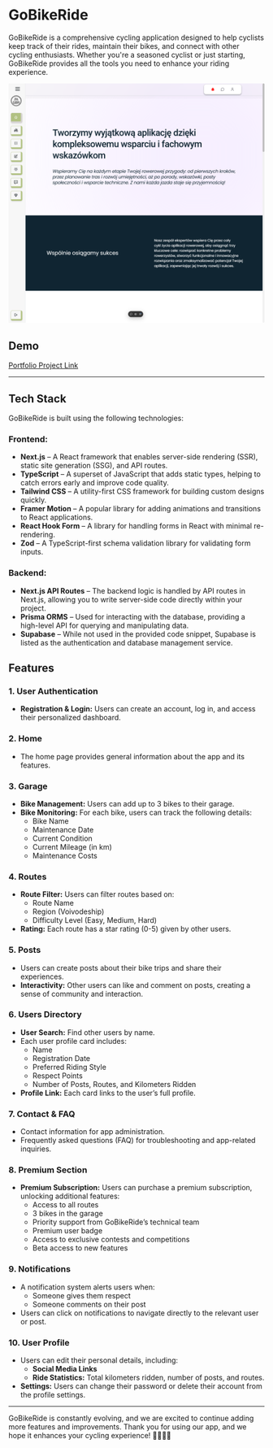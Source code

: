 # GoBikeRide

GoBikeRide is a comprehensive cycling application designed to help cyclists keep track of their rides, maintain their bikes, and connect with other cycling enthusiasts. Whether you're a seasoned cyclist or just starting, GoBikeRide provides all the tools you need to enhance your riding experience.

![NikaShop](/public/images/GoBikeRIdeHomePage.png)

## Demo
[Portfolio Project Link](https://portfolio-iota-eight-45.vercel.app/)


---

## Tech Stack

GoBikeRide is built using the following technologies:

### Frontend:
- **Next.js** – A React framework that enables server-side rendering (SSR), static site generation (SSG), and API routes.
- **TypeScript** – A superset of JavaScript that adds static types, helping to catch errors early and improve code quality.
- **Tailwind CSS** – A utility-first CSS framework for building custom designs quickly.
- **Framer Motion** – A popular library for adding animations and transitions to React applications.
- **React Hook Form** – A library for handling forms in React with minimal re-rendering.
- **Zod** – A TypeScript-first schema validation library for validating form inputs.

### Backend:
- **Next.js API Routes** – The backend logic is handled by API routes in Next.js, allowing you to write server-side code directly within your project.
- **Prisma ORMS** – Used for interacting with the database, providing a high-level API for querying and manipulating data.
- **Supabase** – While not used in the provided code snippet, Supabase is listed as the authentication and database management service.


## Features

### 1. **User Authentication** 
   - **Registration & Login:** Users can create an account, log in, and access their personalized dashboard.

### 2. **Home**
   - The home page provides general information about the app and its features.

### 3. **Garage**
   - **Bike Management:** Users can add up to 3 bikes to their garage.
   - **Bike Monitoring:** For each bike, users can track the following details:
     - Bike Name
     - Maintenance Date
     - Current Condition
     - Current Mileage (in km)
     - Maintenance Costs

### 4. **Routes**
   - **Route Filter:** Users can filter routes based on:
     - Route Name
     - Region (Voivodeship)
     - Difficulty Level (Easy, Medium, Hard)
   - **Rating:** Each route has a star rating (0-5) given by other users.

### 5. **Posts**
   - Users can create posts about their bike trips and share their experiences.
   - **Interactivity:** Other users can like and comment on posts, creating a sense of community and interaction.

### 6. **Users Directory**
   - **User Search:** Find other users by name.
   - Each user profile card includes:
     - Name
     - Registration Date
     - Preferred Riding Style
     - Respect Points
     - Number of Posts, Routes, and Kilometers Ridden
   - **Profile Link:** Each card links to the user’s full profile.

### 7. **Contact & FAQ**
   - Contact information for app administration.
   - Frequently asked questions (FAQ) for troubleshooting and app-related inquiries.

### 8. **Premium Section**
   - **Premium Subscription:** Users can purchase a premium subscription, unlocking additional features:
     - Access to all routes
     - 3 bikes in the garage
     - Priority support from GoBikeRide’s technical team
     - Premium user badge
     - Access to exclusive contests and competitions
     - Beta access to new features

### 9. **Notifications**
   - A notification system alerts users when:
     - Someone gives them respect
     - Someone comments on their post
   - Users can click on notifications to navigate directly to the relevant user or post.

### 10. **User Profile**
   - Users can edit their personal details, including:
     - **Social Media Links**
     - **Ride Statistics:** Total kilometers ridden, number of posts, and routes.
   - **Settings:** Users can change their password or delete their account from the profile settings.

---

GoBikeRide is constantly evolving, and we are excited to continue adding more features and improvements. Thank you for using our app, and we hope it enhances your cycling experience! 🚴‍♂️🚴‍♀️
